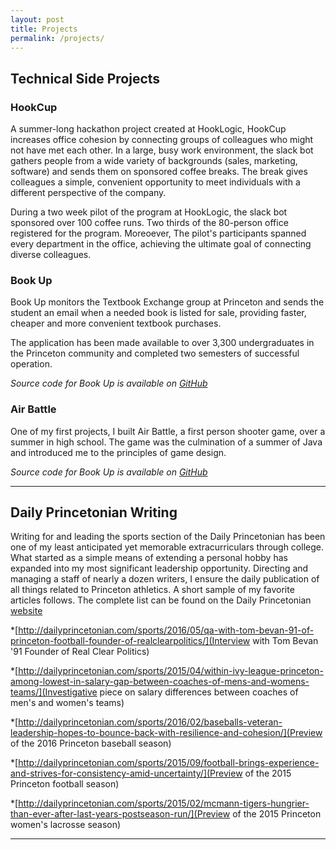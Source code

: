 ```yaml
---
layout: post
title: Projects
permalink: /projects/
---
```


## Technical Side Projects 

### HookCup
A summer-long hackathon project created at HookLogic, HookCup increases office cohesion by connecting groups of colleagues who might not have met each other. In a large, busy work environment, the slack bot gathers people from a wide variety of backgrounds (sales, marketing, software) and sends them on sponsored coffee breaks. The break gives colleagues a simple, convenient opportunity to meet individuals with a different perspective of the company. 

During a two week pilot of the program at HookLogic, the slack bot sponsored over 100 coffee runs. Two thirds of the 80-person office registered for the program. Moreoever, The pilot's participants spanned every department in the office, achieving the ultimate goal of connecting diverse colleagues.  

### Book Up

Book Up monitors the Textbook Exchange group at Princeton and sends the student an email when a needed book is listed for sale, providing faster, cheaper and more convenient textbook purchases.

The application has been made available to over 3,300 undergraduates in the Princeton community and completed two semesters of successful operation. 

*Source code for Book Up is available on [GitHub](https://github.com/dliu18/BookUp)*

### Air Battle 

One of my first projects, I built Air Battle, a first person shooter game, over a summer in high school. The game was the culmination of a summer of Java and introduced me to the principles of game design. 

*Source code for Book Up is available on [GitHub](https://github.com/dliu18/Air-Battle)*

***

## Daily Princetonian Writing 
Writing for and leading the sports section of the Daily Princetonian has been one of my least anticipated yet memorable extracurriculars through college. What started as a simple means of extending a personal hobby has expanded into my most significant leadership opportunity. Directing and managing a staff of nearly a dozen writers, I ensure the daily publication of all things related to Princeton athletics. A short sample of my favorite articles follows. The complete list can be found on the Daily Princetonian [website](http://dailyprincetonian.com/author/dml3/)

*[http://dailyprincetonian.com/sports/2016/05/qa-with-tom-bevan-91-of-princeton-football-founder-of-realclearpolitics/](Interview with Tom Bevan '91 Founder of Real Clear Politics)

*[http://dailyprincetonian.com/sports/2015/04/within-ivy-league-princeton-among-lowest-in-salary-gap-between-coaches-of-mens-and-womens-teams/](Investigative piece on salary differences between coaches of men's and women's teams)

*[http://dailyprincetonian.com/sports/2016/02/baseballs-veteran-leadership-hopes-to-bounce-back-with-resilience-and-cohesion/](Preview of the 2016 Princeton baseball season)

*[http://dailyprincetonian.com/sports/2015/09/football-brings-experience-and-strives-for-consistency-amid-uncertainty/](Preview of the 2015 Princeton football season)

*[http://dailyprincetonian.com/sports/2015/02/mcmann-tigers-hungrier-than-ever-after-last-years-postseason-run/](Preview of the 2015 Princeton women's lacrosse season)


***
